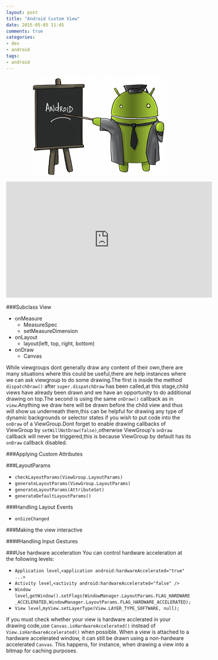 ```yaml
---
layout: post
title: "Android Custom View"
date: 2015-05-05 11:45
comments: true
categories: 
- dev
- android
tags:
- android
---
```

<p><center><img src="/images/android_training.jpg"/></center></p>

<!-- more --> 

<p><center><iframe width="560" height="315" src="https://www.youtube.com/embed/NYtB6mlu7vA" frameborder="0" allowfullscreen></iframe></center></p>

###Subclass View
+ onMeasure
  + MeasureSpec
  + setMeasureDimension
+ onLayout
  + layout(left, top, right, bottom)
+ onDraw
  + Canvas

While viewgroups dont generally draw any content of their own,there are many situations where this could be useful,there are help instances where we can ask viewgroup to do some drawing.The first is inside the method ``dispatchDraw()`` after ``super.dispatchDraw`` has been called,at this stage,child views have already been drawn and we have an opportunity to do additional drawing on top.The second is using the same ``onDraw()`` callback as in ``view``.Anything we draw here will be drawn before the child view and thus will show us underneath them,this can be helpful for drawing any type of dynamic backgrounds or selector states if you wish to put code into the ``onDraw`` of a ViewGroup.Dont forget to enable drawing callbacks of ViewGroup by ``setWillNotDraw(false)``,otherwise ViewGroup's ``onDraw`` callback will never be triggered,this is because ViewGroup by default has its ``onDraw`` callback disabled.

###Applying Custom Attributes

###LayoutParams
+ ``checkLayoutParams(ViewGroup.LayoutParams)``
+ ``generateLayoutParams(ViewGroup.LayoutParams)``
+ ``generateLayoutParams(AttributeSet)``
+ ``generateDefaultLayoutParams()``

###Handling Layout Events

+ ``onSizeChanged``

###Making the view interactive

####Handling Input Gestures

###Use hardware acceleration
You can control hardware acceleration at the following levels:

+ ``Application level``,``<application android:hardwareAccelerated="true" ...>``
+ ``Activity level``,``<activity android:hardwareAccelerated="false" />``
+ ``Window level``,``getWindow().setFlags(WindowManager.LayoutParams.FLAG_HARDWARE_ACCELERATED,WindowManager.LayoutParams.FLAG_HARDWARE_ACCELERATED);``
+ ``View level``,``myView.setLayerType(View.LAYER_TYPE_SOFTWARE, null);``

If you must check whether your view is hardware acclerated in your drawing code,use ``Canvas.isHardwareAccelerated()`` instead of ``View.isHardwareAccelerated()`` when possible. When a view is attached to a hardware accelerated window, it can still be drawn using a non-hardware accelerated ``Canvas``. This happens, for instance, when drawing a view into a bitmap for caching purposes.

